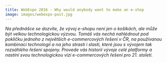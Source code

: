 ```yaml
---
title: WebExpo 2016 - Why would anybody want to make an e-shop
image: images/webexpo-post.jpg
---
```


*Na přednášce se dozvíte, že vývoj e-shopu není jen o košíkách, ale může být velkou technologickou výzvou. Tomáš vás nechá nahlédnout pod pokličku jednoho z největších e-commercových řešení v ČR, na používanou kombinaci technologií a na jeho strasti i slasti, které jsou s vývojem tak rozsáhlého řešení spojeny. Provede vás historií vývoje celé platformy a nastíní svou technologickou vizi e-commercových řešení pro 21. století.*

<div id="presentation-embed-38898343"></div>
